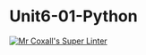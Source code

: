 # Unit6-01-Python
[![Mr Coxall's Super Linter](https://github.com/ICS3U-Programming-JaydenS/Unit6-01-Python/workflows/Mr%20Coxall's%20Super%20Linter/badge.svg)](https://github.com/ICS3U-Programming-JaydenS/Unit6-01-Python/actions/)
